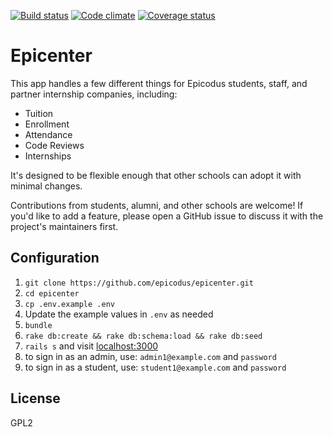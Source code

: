 [![Build status](https://travis-ci.org/epicodus/epicenter.svg?branch=main)](https://travis-ci.org/epicodus/epicenter)
[![Code climate](https://codeclimate.com/github/epicodus/epicenter/badges/gpa.svg)](https://codeclimate.com/github/epicodus/epicenter)
[![Coverage status](https://coveralls.io/repos/github/epicodus/epicenter/badge.svg?branch=main)](https://coveralls.io/github/epicodus/epicenter?branch=main)
# Epicenter

This app handles a few different things for Epicodus students, staff, and partner internship companies, including:

* Tuition
* Enrollment
* Attendance
* Code Reviews
* Internships

It's designed to be flexible enough that other schools can adopt it with minimal changes.

Contributions from students, alumni, and other schools are welcome! If you'd like to add a feature, please open a GitHub issue to discuss it with the project's maintainers first.


## Configuration

1. `git clone https://github.com/epicodus/epicenter.git`
1. `cd epicenter`
1. `cp .env.example .env`
1. Update the example values in `.env` as needed
1. `bundle`
1. `rake db:create && rake db:schema:load && rake db:seed`
1. `rails s` and visit [localhost:3000](http://localhost:3000)
  1. to sign in as an admin, use: `admin1@example.com` and `password`
  1. to sign in as a student, use: `student1@example.com` and `password`

## License
GPL2
